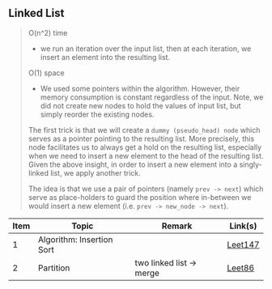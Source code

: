 ## Linked List

> O(n^2) time
>   - we run an iteration over the input list, then at each iteration, we insert an element into the resulting list. 
>   
> O(1) space
>   - We used some pointers within the algorithm. However, their memory consumption is constant regardless of the input. Note, we did not create new nodes to hold the values of input list, but simply reorder the existing nodes.
>
> The first trick is that we will create a `dummy (pseudo_head) node` which serves as a pointer pointing to the resulting list.
> More precisely, this node facilitates us to always get a hold on the resulting list, especially when we need to insert a new element to the head of the resulting list.
> Given the above insight, in order to insert a new element into a singly-linked list, we apply another trick.
>
> The idea is that we use a pair of pointers (namely `prev -> next`) which serve as place-holders to guard the position where in-between we would insert a new element (i.e. `prev -> new_node -> next`).

| Item | Topic | Remark | Link(s) |
|  ----  |  ----  | ----  | ----  |
| 1 | Algorithm: Insertion Sort |  | [Leet147](https://github.com/chkao831/Algo_learning_notes/blob/main/LinkedList/LeetCode_147_Insertion-Sort-List.md) |
| 2 | Partition | two linked list -> merge | [Leet86](https://github.com/chkao831/Algo_learning_notes/blob/main/LinkedList/LeetCode_86-Partition-List.md) |
